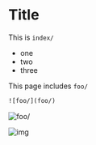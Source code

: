 # Title

This is `index/`

- one
- two
- three

This page includes `foo/`
```html
![foo/](foo/)
```
![foo/](foo/)

![img](https://i.insider.com/5478518969beddc42b9bd370?width=640)
